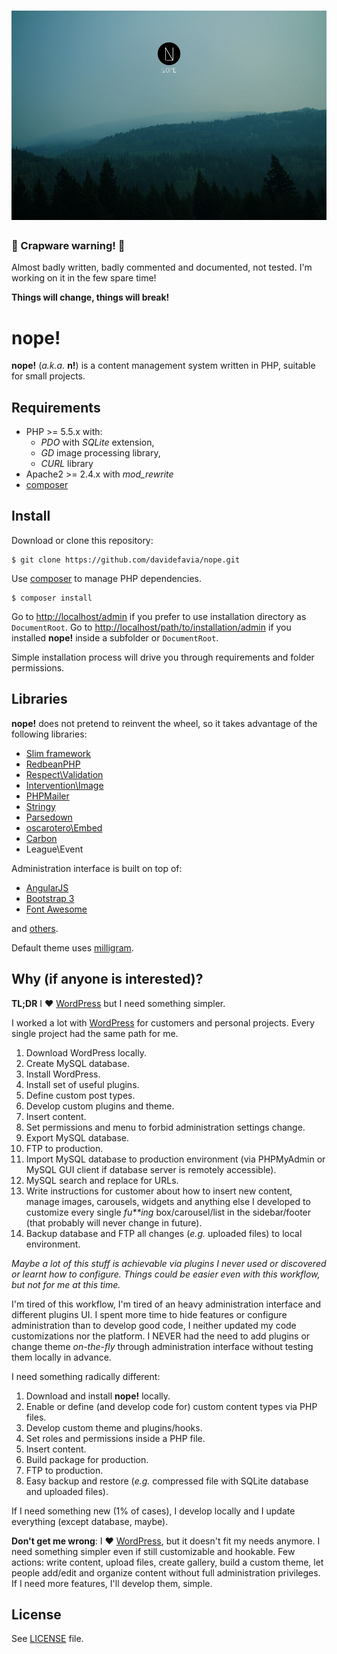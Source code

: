 # ![nope!](nope/lib/assets/img/splash.jpg)

### :shit: Crapware warning! :shit:
Almost badly written, badly commented and documented, not tested. I'm working on it in the few spare time!

**Things will change, things will break!**

# nope!
**nope!** (_a.k.a._ **n!**) is a content management system written in PHP, suitable for small projects.

## Requirements

- PHP >= 5.5.x with:
  - *PDO* with *SQLite* extension,
  - *GD* image processing library,
  - *CURL* library
- Apache2 >= 2.4.x with *mod_rewrite*
- [composer][composer]

## Install

Download or clone this repository:

```
$ git clone https://github.com/davidefavia/nope.git
```

Use [composer][composer] to manage PHP dependencies.

```
$ composer install
```

Go to [http://localhost/admin](http://localhost/admin) if you prefer to use installation directory as `DocumentRoot`.
Go to [http://localhost/path/to/installation/admin](http://localhost/path/to/installation/admin) if you installed **nope!** inside a subfolder or `DocumentRoot`.

Simple installation process will drive you through requirements and folder permissions.

## Libraries
**nope!** does not pretend to reinvent the wheel, so it takes advantage of the following libraries:

- [Slim framework][slim]
- [RedbeanPHP][redbeanphp]
- [Respect\Validation][validation]
- [Intervention\Image][image]
- [PHPMailer][phpmailer]
- [Stringy][stringy]
- [Parsedown][parsedown]
- [oscarotero\Embed][embed]
- [Carbon][carbon]
- League\Event

Administration interface is built on top of:

- [AngularJS][angular]
- [Bootstrap 3][bootstrap]
- [Font Awesome][fontawesome]

and [others](bower.json).

Default theme uses [milligram][milligram].

## Why (if anyone is interested)?

**TL;DR** I :heart: [WordPress][wordpress] but I need something simpler.

I worked a lot with [WordPress][wordpress] for customers and personal projects. Every single project had the same path for me.

1. Download WordPress locally.
2. Create MySQL database.
3. Install WordPress.
4. Install set of useful plugins.
5. Define custom post types.
6. Develop custom plugins and theme.
7. Insert content.
8. Set permissions and menu to forbid administration settings change.
9. Export MySQL database.
10. FTP to production.
11. Import MySQL database to production environment (via PHPMyAdmin or MySQL GUI client if database server is remotely accessible).
12. MySQL search and replace for URLs.
13. Write instructions for customer about how to insert new content, manage images, carousels, widgets and anything else I developed to customize every single _fu**ing_ box/carousel/list in the sidebar/footer (that probably will never change in future).
14. Backup database and FTP all changes (_e.g._ uploaded files) to local environment.

_Maybe a lot of this stuff is achievable via plugins I never used or discovered or learnt how to configure. Things could be easier even with this workflow, but not for me at this time._

I'm tired of this workflow, I'm tired of an heavy administration interface and different plugins UI. I spent more time to hide features or configure administration than to develop good code, I neither updated my code customizations nor the platform. I NEVER had the need to add plugins or change theme _on-the-fly_ through administration interface without testing them locally in advance.

I need something radically different:

1. Download and install **nope!** locally.
2. Enable or define (and develop code for) custom content types via PHP files.
3. Develop custom theme and plugins/hooks.
4. Set roles and permissions inside a PHP file.
5. Insert content.
6. Build package for production.
7. FTP to production.
8. Easy backup and restore (_e.g._ compressed file with SQLite database and uploaded files).

If I need something new (1% of cases), I develop locally and I update everything (except database, maybe).

**Don't get me wrong**: I :heart: [WordPress][wordpress], but it doesn't fit my needs anymore. I need something simpler even if still customizable and hookable. Few actions: write content, upload files, create gallery, build a custom theme, let people add/edit and organize content without full administration privileges. If I need more features, I'll develop them, simple.

## License
See [LICENSE](LICENSE) file.

[angular]: https://angularjs.org/
[bootstrap]: http://getbootstrap.com/
[carbon]: https://github.com/briannesbitt/Carbon
[composer]: http://getcomposer.org
[embed]: https://github.com/oscarotero/Embed
[fontawesome]: https://fortawesome.github.io/Font-Awesome/
[image]: http://image.intervention.io/
[milligram]: https://github.com/milligram/milligram
[parsedown]: https://github.com/erusev/parsedown
[phpmailer]: https://github.com/PHPMailer/PHPMailer
[redbeanphp]: http://www.redbeanphp.com/
[slim]: http://www.slimframework.com/
[stringy]: https://github.com/danielstjules/Stringy
[validation]: https://github.com/Respect/Validation
[wordpress]: http://wordpress.org
